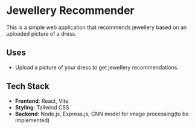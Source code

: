 # Jewellery Recommender

This is a simple web application that recommends jewellery based on an uploaded picture of a dress.

## Uses
- Upload a picture of your dress to get jewellery recommendations.

## Tech Stack
- **Frontend**: React, Vite
- **Styling**: Tailwind CSS
- **Backend**: Node.js, Express.js, CNN model for image processing(to be implemented)
